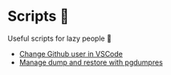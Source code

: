 # Scripts 🧮
Useful scripts for lazy people 🦥

- [Change Github user in VSCode](/change_github_user)
- [Manage dump and restore with pgdumpres](/script-postgresql-dump-restore)
